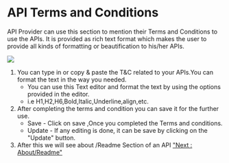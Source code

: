 



# API Terms and Conditions

API Provider can use this section to mention their Terms and Conditions
to use the APIs. It is provided as rich text format which makes the user
to provide all kinds of formatting or beautification to his/her APIs.

![](../images/new_api/api_terms_cond.png)

1.  You can type in or copy & paste the T&C related to your APIs.You can
    format the text in the way you needed.
    -   You can use this Text editor and format the text by using the
        options provided in the editor.
    -   i.e H1,H2,H6,Bold,Italic,Underline,align,etc.
2.  After completing the terms and condition you can save it for the
    further use.
    -   Save - Click on save ,Once you completed the Terms and
        conditions.
    -   Update - If any editing is done, it can be save by clicking on
        the \"Update\" button.
3.  After this we will see about /Readme Section of an API [\"Next :
    About/Readme\"](aboutapi_new)




